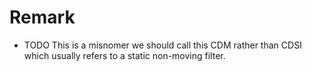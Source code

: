 # Remark

* TODO This is a misnomer we should call this CDM rather than CDSI which usually refers to a static non-moving filter. 